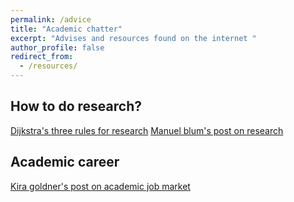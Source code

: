 ```yaml
---
permalink: /advice
title: "Academic chatter"
excerpt: "Advises and resources found on the internet "
author_profile: false
redirect_from: 
  - /resources/
---
```


## How to do research?

[Dijkstra's three rules for research](https://www.cs.utexas.edu/users/EWD/transcriptions/EWD06xx/EWD637.html)
[Manuel blum's post on research](https://www.cs.cmu.edu/~mblum/research/pdf/grad.html)

## Academic career
[Kira goldner's post on academic job market](https://www.kiragoldner.com/blog/job-market.html)